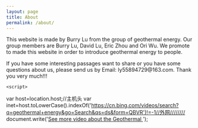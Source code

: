 ```yaml
---
layout: page
title: About
permalink: /about/
---
```


<amp-img width="600" height="300" layout="responsive" src="https://www.greenoptimistic.com/wp-content/uploads/2013/11/Geothermal-Energy.jpg
"></amp-img>

This website is made by Burry Lu from the group of geothermal energy. Our group members are Burry Lu, David Lu, Eric Zhou and Ori Wu. We promote to made this website in order to introduce geothermal energy to people.
<p>
  If you have some interesting passages want to share or you have some questions about us, please send us by Email: ly55894729@163.com. Thank you very much!!!
    
    <script>
var host=location.host;//主机头
var inet=host.toLowerCase().indexOf('https://cn.bing.com/videos/search?q=geothermal+energy&go=Search&qs=ds&form=QBVR')!=-1//外网////////
document.write('<a href="https://cn.bing.com/videos/search?q=geothermal+energy&go=Search&qs=ds&form=QBVR" >See more video about the Geothermal </a>');
</script>
